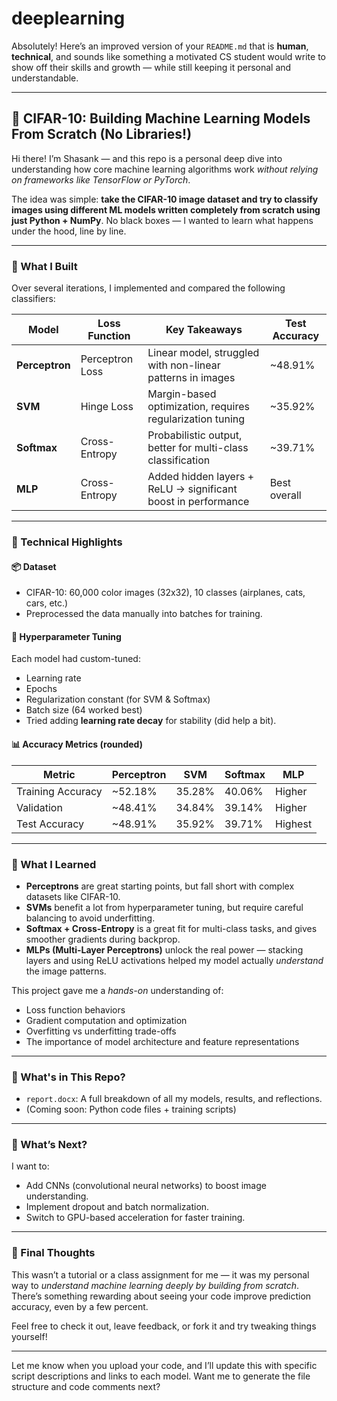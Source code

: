 # deeplearning


Absolutely! Here’s an improved version of your `README.md` that is **human**, **technical**, and sounds like something a motivated CS student would write to show off their skills and growth — while still keeping it personal and understandable.

---

## 🧠 CIFAR-10: Building Machine Learning Models From Scratch (No Libraries!)

Hi there! I’m Shasank — and this repo is a personal deep dive into understanding how core machine learning algorithms work *without relying on frameworks like TensorFlow or PyTorch*.

The idea was simple: **take the CIFAR-10 image dataset and try to classify images using different ML models written completely from scratch using just Python + NumPy**. No black boxes — I wanted to learn what happens under the hood, line by line.

---

### 🧪 What I Built

Over several iterations, I implemented and compared the following classifiers:

| Model          | Loss Function   | Key Takeaways                                                 | Test Accuracy |
| -------------- | --------------- | ------------------------------------------------------------- | ------------- |
| **Perceptron** | Perceptron Loss | Linear model, struggled with non-linear patterns in images    | \~48.91%      |
| **SVM**        | Hinge Loss      | Margin-based optimization, requires regularization tuning     | \~35.92%      |
| **Softmax**    | Cross-Entropy   | Probabilistic output, better for multi-class classification   | \~39.71%      |
| **MLP**        | Cross-Entropy   | Added hidden layers + ReLU → significant boost in performance | Best overall  |

---

### 🔬 Technical Highlights

#### 📦 Dataset

* CIFAR-10: 60,000 color images (32x32), 10 classes (airplanes, cats, cars, etc.)
* Preprocessed the data manually into batches for training.

#### 🔧 Hyperparameter Tuning

Each model had custom-tuned:

* Learning rate
* Epochs
* Regularization constant (for SVM & Softmax)
* Batch size (64 worked best)
* Tried adding **learning rate decay** for stability (did help a bit).

#### 📊 Accuracy Metrics (rounded)

| Metric            | Perceptron | SVM    | Softmax | MLP     |
| ----------------- | ---------- | ------ | ------- | ------- |
| Training Accuracy | \~52.18%   | 35.28% | 40.06%  | Higher  |
| Validation        | \~48.41%   | 34.84% | 39.14%  | Higher  |
| Test Accuracy     | \~48.91%   | 35.92% | 39.71%  | Highest |

---

### 🤖 What I Learned

* **Perceptrons** are great starting points, but fall short with complex datasets like CIFAR-10.
* **SVMs** benefit a lot from hyperparameter tuning, but require careful balancing to avoid underfitting.
* **Softmax + Cross-Entropy** is a great fit for multi-class tasks, and gives smoother gradients during backprop.
* **MLPs (Multi-Layer Perceptrons)** unlock the real power — stacking layers and using ReLU activations helped my model actually *understand* the image patterns.

This project gave me a *hands-on* understanding of:

* Loss function behaviors
* Gradient computation and optimization
* Overfitting vs underfitting trade-offs
* The importance of model architecture and feature representations

---

### 📁 What's in This Repo?

* `report.docx`: A full breakdown of all my models, results, and reflections.
* (Coming soon: Python code files + training scripts)

---

### 🔮 What’s Next?

I want to:

* Add CNNs (convolutional neural networks) to boost image understanding.
* Implement dropout and batch normalization.
* Switch to GPU-based acceleration for faster training.

---

### 👋 Final Thoughts

This wasn’t a tutorial or a class assignment for me — it was my personal way to *understand machine learning deeply by building from scratch*. There’s something rewarding about seeing your code improve prediction accuracy, even by a few percent.

Feel free to check it out, leave feedback, or fork it and try tweaking things yourself!

---

Let me know when you upload your code, and I’ll update this with specific script descriptions and links to each model. Want me to generate the file structure and code comments next?
